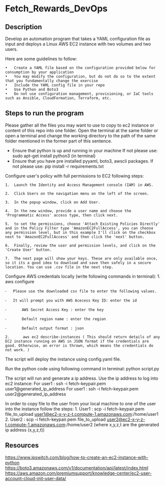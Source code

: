 # Fetch_Rewards_DevOps

## Description
Develop an automation program that takes a YAML configuration file as input and deploys a Linux AWS EC2 instance with two volumes and two users.

Here are some guidelines to follow:

	•	Create a YAML file based on the configuration provided below for consumption by your application
	•	You may modify the configuration, but do not do so to the extent that you fundamentally change the exercise
	•	Include the YAML config file in your repo
	•	Use Python and Boto3
	•	Do not use configuration management, provisioning, or IaC tools such as Ansible, CloudFormation, Terraform, etc.

## Steps to run the program

Please gather all the files you may want to use to copy to ec2 instance or content of this repo into one folder.  Open the terminal at the same folder or open a terminal and change the working directory to the path of the same folder
mentioned in the former part of this sentence. 

- Ensure that python is up and running in your machine 
	If not please use:  sudo apt-get install python3  (in terminal)
- Ensure that you have pre installed pyyaml, boto3, awscli packages. 
	If not please use:  pip install -r requirements.txt
 
Configure user's policy with full permissions to EC2 following steps:

	1.	Launch the Identity and Access Management console (IAM) in AWS. 
	
	2.	Click Users on the navigation menu on the left of the screen. 
	
	3.	In the popup window, click on Add User. 
	
	4.	In the new window, provide a user name and choose the 'Programmatic Access' access type, then click next. 
	
	5.	to set the permissions, choose 'Attach Existing Policies Directly' and in the Policy Filter type 'AmazonEC2FullAccess', you can choose any permission level, but in this example I'll click on the checkbox next to 'AmazonEC2FullAccess' and then click the 'next' button. 
	
	6.	Finally, review the user and permission levels, and click on the 'Create User' button. 
	
	7.	The next page will show your keys. These are only available once, so it its a good idea to download and save then safely in a secure location. You can use .csv file in the next step.

Configure AWS credentials locally (write following commands in terminal):
	1.	aws configure 
	
	⁃	Please use the downloaded csv file to enter the following values. 
	
	⁃	It will prompt you with AWS Acecess Key ID: enter the id
	
	⁃		AWS Secret Access Key : enter the key 
	
	⁃		Default region name : enter the region 
	
	⁃	    Default output format : json 

	2.		aws ec2 describe-instances ( This should return details of any EC2 instance running on AWS in JSON format if the credentials are good. Otherwise, an error is thrown, which means the credentials do not work. )

The script will deploy the instance using config.yaml file.

Run the python code using following command in terminal:
	python script.py
	
The script will run and generate a ip address. Use the ip address to log into ec2 instance:
	For user1 :  ssh -i fetch-keypair.pem user1@generated_ip_address
	For user1 :  ssh -i fetch-keypair.pem user2@generated_ip_address

In order to copy file to the user from your local machine to one of the user into the instance follow the steps:
	1.	User1 : scp -i fetch-keypair.pem file_to_upload user1@ec2-x-y-z-t.compute-1.amazonaws.com:/home/user1
	2.		User2 : scp -i fetch-keypair.pem file_to_upload user2@ec2-x-y-z-t.compute-1.amazonaws.com:/home/user2
	(where x,y,z,t are the generated ip address (x,y,z,t))
	

## Resources

https://www.ipswitch.com/blog/how-to-create-an-ec2-instance-with-python
https://boto3.amazonaws.com/v1/documentation/api/latest/index.html
https://aws.amazon.com/premiumsupport/knowledge-center/ec2-user-account-cloud-init-user-data/	

